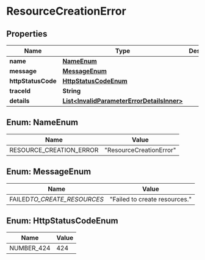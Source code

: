 # ResourceCreationError

## Properties

| Name               | Type                                                                                      | Description | Notes      |
| ------------------ | ----------------------------------------------------------------------------------------- | ----------- | ---------- |
| **name**           | [**NameEnum**](#NameEnum)                                                                 |             |            |
| **message**        | [**MessageEnum**](#MessageEnum)                                                           |             |            |
| **httpStatusCode** | [**HttpStatusCodeEnum**](#HttpStatusCodeEnum)                                             |             |            |
| **traceId**        | **String**                                                                                |             |            |
| **details**        | [**List&lt;InvalidParameterErrorDetailsInner&gt;**](InvalidParameterErrorDetailsInner.md) |             | [optional] |

## Enum: NameEnum

| Name                    | Value                             |
| ----------------------- | --------------------------------- |
| RESOURCE_CREATION_ERROR | &quot;ResourceCreationError&quot; |

## Enum: MessageEnum

| Name                        | Value                                   |
| --------------------------- | --------------------------------------- |
| FAILED*TO_CREATE_RESOURCES* | &quot;Failed to create resources.&quot; |

## Enum: HttpStatusCodeEnum

| Name       | Value |
| ---------- | ----- |
| NUMBER_424 | 424   |
